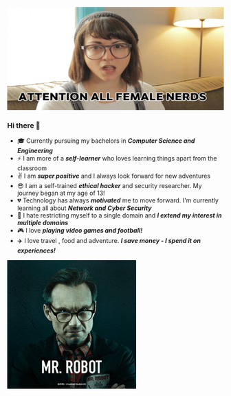 
<img src="giphy.gif" width="1280" height="240">

### Hi there 👋


- :mortar_board: Currently pursuing my bachelors in ***Computer Science and Engineering***
- :zap: I am more of a ***self-learner*** who loves learning things apart from the classroom
- :v: I am ***super positive*** and I always look forward for new adventures
- :sunglasses: I am a self-trained ***ethical hacker*** and security researcher. My journey began at my age of 13!
- :broken_heart: Technology has always ***motivated*** me to move forward.  I'm currently learning all about ***Network and Cyber Security***
- :open_hands: I hate restricting myself to a single domain and ***I extend my interest in multiple domains***
- :video_game: I love ***playing video games and football!***
- :airplane: I love travel , food and adventure. ***I save money - I spend it on experiences!***


<img src="robo.gif" width="300">



